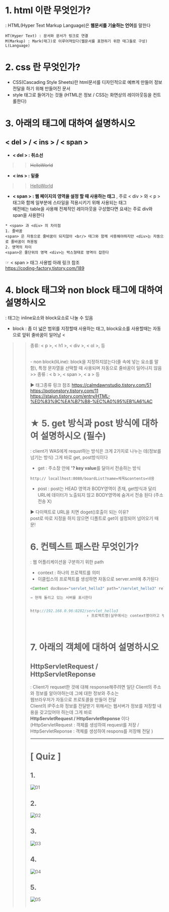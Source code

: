 # 1. html 이란 무엇인가?
: HTML(Hyper Text Markup Language)은 **웹문서를 기술하는 언어**를 말한다 
```
HT(Hyper Text) : 문서와 문서가 링크로 연결
M(Markup) : Mark(태그)로 이루어져있다(웹문서를 표현하기 위한 태그들로 구성)
L(Language)
```

# 2. css 란 무엇인가?
- CSS(Cascading Style Sheets)란 html문서를 디자인적으로 예쁘게 만들어 정보 전달을 하기 위해 만들어진 문서 
- style 태그로 들어가는 것들 (HTML은 정보 / CSS는 화면상의 레이아웃등을 컨트롤한다)

# 3. 아래의 태그에 대하여 설명하시오
## < del > / < ins > / < span >
- **< del > : 취소선** <br>
>> <del> HelloWorld
- **< ins > : 밑줄** <br>
>> <ins> HelloWorld
- **< span > :  웹 페이지의 영역을 설정 할 때 사용하는 태그** , 주로 < div > 와 < p > 태그와 함께 일부분에 스타일을 적용시키기 위해 사용되는 태그 <br> 예전에는 table을 사용해 전체적인 레이아웃을 구성했다면 요새는 주로 div와 span을 사용한다
```
* <span> 과 <div> 의 차이점
1. 줄바꿈
<span> 은 자동으로 줄바꿈이 되지않아 <br/> 태그와 함께 사용해야하지만 <div>는 자동으로 줄바꿈이 허용됨
2. 영역의 차이
<span>은 줄단위의 영역 <div>는 박스형태로 영역이 잡힌다
```
 
 ☞ < span > 태그 사용법 아래 링크 참조 <br>
 https://coding-factory.tistory.com/189
<br>

# 4. block 태그와 non block 태그에 대하여 설명하시오
: 태그는 inline요소와 block요소로 나눌 수 있음
- block : 좀 더 넓은 범위를 지정할때 사용하는 태그, block요소를 사용할때는 자동으로 앞뒤 줄바꿈이 일어남 <
>> 종류: < p >, < h1 >, < div >, < ol >, <table> 등
<br>
- non block(liLine): block을 지정하지않는다(줄 속에 넣는 요소를 말함), 특정 문자열을 선택할 때 사용되며 자동으로 줄바꿈이 일어나지 않음
>> 종류 : < b >, < span >, < a > 등 

▶ 태그종류 링크 참조
https://calmdawnstudio.tistory.com/51
https://potionstory.tistory.com/11
https://stajun.tistory.com/entry/HTML-%ED%83%9C%EA%B7%B8-%EC%A0%95%EB%A6%AC
<br>


# ★ 5. get 방식과 post 방식에 대하여 설명하시오 (필수)
: client가 WAS에게 requst하는 방식은 크게 2가지로 나누는 데(정보를 넘기는 방식) 그게 바로 get, post방식이다
- get : 주소창 안에 **'? key value**를 달아서 전송하는 방식
```
http:// locallhost:8080/boardList?name=제목&contents=내용
```

- post : post는 HEAD 영역과 BODY영역이 존재, get방식과 달리 URL에 데이터가 노출되지 않고 BODY영역에 숨겨서 전송 된다 (주소 전송 X)

▶ 다이렉트로 URL을 치면 doget()호출이 되는 이유? <br>
post로 따로 지정을 하지 않으면 디폴트로 get이 설정되어 넘어오기 때문!
<br>

# 6. 컨텍스트 패스란 무엇인가?
: 웹 어플리케이션을 구분하기 위한 path
- context : 하나의 프로젝트를 의미 
- 이클립스의 프로젝트를 생성하면 자동으로 server.xml에 추가된다
```java
<Context docBase="servlet_hello3" path="/servlet_hello3" reloadable="true" source="org.eclipse.jst.jee.server:servlet_hello3"/></Host>

→ 현재 돌리고 있는 서버를 표시한다 


http://192.168.0.96:8282/servlet_hello3
                         ↑ 프로젝트명(실무에서는 context명이라고 부른다)
```
<br>

# 7. 아래의 객체에 대하여 설명하시오
## HttpServletRequest / HttpServletReponse
: Client가 requset한 것에 대해 response해주려면 일단 Client의 주소와 정보를 알아야하는데 그에 대한 정보와 주소는 <br> 웹브라우저가 자동으로 프로토콜을 만들어 전달 <br> 
Client의 IP주소와 정보를 전달받기 위해서는 웹서버가 정보를 저장할 내용을 갖고있어야 하는데 그게 바로 <br> **HttpServletRequest / HttpServletReponse** 이다 (HttpServletRequest : 객체를 생성하여 request를 저장 / HttpServletReponse : 객체를 생성하여 respons를 저장해 전달 )

---
# **[ Quiz ]**
## 1. 
![01](https://user-images.githubusercontent.com/74290204/103205879-ea706800-493d-11eb-8161-b33b445ecea0.PNG)


## 2. 
![02](https://user-images.githubusercontent.com/74290204/103205892-f5c39380-493d-11eb-8ea7-bcbe5af43097.PNG)


## 3. 
![03](https://user-images.githubusercontent.com/74290204/103205910-ff4cfb80-493d-11eb-8126-eb4afa0e7f59.PNG)


## 4. 
![04](https://user-images.githubusercontent.com/74290204/103205917-0247ec00-493e-11eb-95b6-afb332640c09.PNG)


## 5.
![05](https://user-images.githubusercontent.com/74290204/103205919-02e08280-493e-11eb-9d38-a601439e6a62.PNG)
